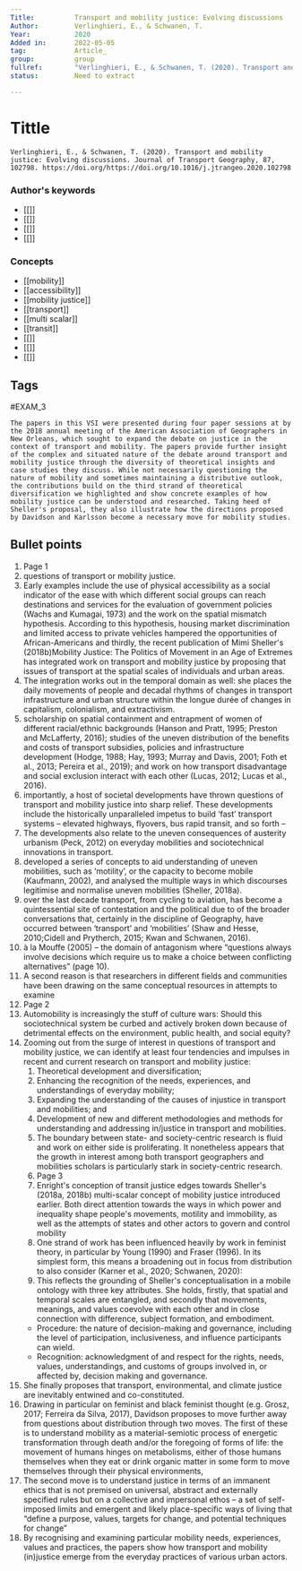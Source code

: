 ```yaml
---
Title: 			Transport and mobility justice: Evolving discussions
Author:			Verlinghieri, E., & Schwanen, T.
Year:			2020
Added in:		2022-05-05
tag:			Article_
group:			group
fullref: 		"Verlinghieri, E., & Schwanen, T. (2020). Transport and mobility justice: Evolving discussions. Journal of Transport Geography, 87, 102798. https://doi.org/https://doi.org/10.1016/j.jtrangeo.2020.102798"
status:			Need to extract

---
```


# Tittle 
```ad-quote
Verlinghieri, E., & Schwanen, T. (2020). Transport and mobility justice: Evolving discussions. Journal of Transport Geography, 87, 102798. https://doi.org/https://doi.org/10.1016/j.jtrangeo.2020.102798
```
### Author's keywords
- [[]]
- [[]]
- [[]]
- [[]]
### Concepts
- [[mobility]]
- [[accessibility]]
- [[mobility justice]]
- [[transport]]
- [[multi scalar]]
- [[transit]]
- [[]]
- [[]]
- [[]]
## Tags
#EXAM_3 

```ad-conclussion
The papers in this VSI were presented during four paper sessions at by the 2018 annual meeting of the American Association of Geographers in New Orleans, which sought to expand the debate on justice in the context of transport and mobility. The papers provide further insight of the complex and situated nature of the debate around transport and mobility justice through the diversity of theoretical insights and case studies they discuss. While not necessarily questioning the nature of mobility and sometimes maintaining a distributive outlook, the contributions build on the third strand of theoretical diversification we highlighted and show concrete examples of how mobility justice can be understood and researched. Taking heed of Sheller's proposal, they also illustrate how the directions proposed by Davidson and Karlsson become a necessary move for mobility studies.
```

## Bullet points
1. Page 1
2. questions of transport or mobility justice.
3. Early examples include the use of physical accessibility as a social indicator of the ease with which different social groups can reach destinations and services for the evaluation of government policies (Wachs and Kumagai, 1973) and the work on the spatial mismatch hypothesis. According to this hypothesis, housing market discrimination and limited access to private vehicles hampered the opportunities of African-Americans and thirdly, the recent publication of Mimi Sheller's (2018b)Mobility Justice: The Politics of Movement in an Age of Extremes has integrated work on transport and mobility justice by proposing that issues of transport at the spatial scales of individuals and urban areas.
4. The integration works out in the temporal domain as well: she places the daily movements of people and decadal rhythms of changes in transport infrastructure and urban structure within the longue durée of changes in capitalism, colonialism, and extractivism.
5. scholarship on spatial containment and entrapment of women of different racial/ethnic backgrounds (Hanson and Pratt, 1995; Preston and McLafferty, 2016); studies of the uneven distribution of the benefits and costs of transport subsidies, policies and infrastructure development (Hodge, 1988; Hay, 1993; Murray and Davis, 2001; Foth et al., 2013; Pereira et al., 2019); and work on how transport disadvantage and social exclusion interact with each other (Lucas, 2012; Lucas et al., 2016).
6. importantly, a host of societal developments have thrown questions of transport and mobility justice into sharp relief. These developments include the historically unparalleled impetus to build ‘fast’ transport systems – elevated highways, flyovers, bus rapid transit, and so forth –
7. The developments also relate to the uneven consequences of austerity urbanism (Peck, 2012) on everyday mobilities and sociotechnical innovations in transport.
8. developed a series of concepts to aid understanding of uneven mobilities, such as ‘motility’, or the capacity to become mobile (Kaufmann, 2002), and analysed the multiple ways in which discourses legitimise and normalise uneven mobilities (Sheller, 2018a).
9. over the last decade transport, from cycling to aviation, has become a quintessential site of contestation and the political due to of the broader conversations that, certainly in the discipline of Geography, have occurred between ‘transport’ and ‘mobilities’ (Shaw and Hesse, 2010;Cidell and Prytherch, 2015; Kwan and Schwanen, 2016).
10. à la Mouffe (2005) – the domain of antagonism where “questions always involve decisions which require us to make a choice between conflicting alternatives” (page 10).
11. A second reason is that researchers in different fields and communities have been drawing on the same conceptual resources in attempts to examine
12. Page 2
13. Automobility is increasingly the stuff of culture wars: Should this sociotechnical system be curbed and actively broken down because of detrimental effects on the environment, public health, and social equity?
14. Zooming out from the surge of interest in questions of transport and mobility justice, we can identify at least four tendencies and impulses in recent and current research on transport and mobility justice:
	1. Theoretical development and diversification;
	2. Enhancing the recognition of the needs, experiences, and understandings of everyday mobility;
	3. Expanding the understanding of the causes of injustice in transport and mobilities; and
	4. Development of new and different methodologies and methods for understanding and addressing in/justice in transport and mobilities.
	5. The boundary between state- and society-centric research is fluid and work on either side is proliferating. It nonetheless appears that the growth in interest among both transport geographers and mobilities scholars is particularly stark in society-centric research.
	6. Page 3
	7. Enright's conception of transit justice edges towards Sheller's (2018a, 2018b) multi-scalar concept of mobility justice introduced earlier. Both direct attention towards the ways in which power and inequality shape people's movements, motility and immobility, as well as the attempts of states and other actors to govern and control mobility
	8. One strand of work has been influenced heavily by work in feminist theory, in particular by Young (1990) and Fraser (1996). In its simplest form, this means a broadening out in focus from distribution to also consider (Karner et al., 2020; Schwanen, 2020):
	9. This reflects the grounding of Sheller's conceptualisation in a mobile ontology with three key attributes. She holds, firstly, that spatial and temporal scales are entangled, and secondly that movements, meanings, and values coevolve with each other and in close connection with difference, subject formation, and embodiment.
	- Procedure: the nature of decision-making and governance, including the level of participation, inclusiveness, and influence participants can wield.
	- Recognition: acknowledgment of and respect for the rights, needs, values, understandings, and customs of groups involved in, or affected by, decision making and governance.
10. She finally proposes that transport, environmental, and climate justice are inevitably entwined and co-constituted.
11. Drawing in particular on feminist and black feminist thought (e.g. Grosz, 2017; Ferreira da Silva, 2017), Davidson proposes to move further away from questions about distribution through two moves. The first of these is to understand mobility as a material-semiotic process of energetic transformation through death and/or the foregoing of forms of life: the movement of humans hinges on metabolisms, either of those humans themselves when they eat or drink organic matter in some form to move themselves through their physical environments,
12. The second move is to understand justice in terms of an immanent ethics that is not premised on universal, abstract and externally specified rules but on a collective and impersonal ethos – a set of self-imposed limits and emergent and likely place-specific ways of living that “define a purpose, values, targets for change, and potential techniques for change”
13. By recognising and examining particular mobility needs, experiences, values and practices, the papers show how transport and mobility (in)justice emerge from the everyday practices of various urban actors.